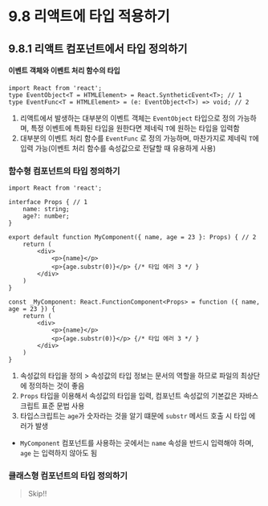 # 9.8 리액트에 타입 적용하기
## 9.8.1 리액트 컴포넌트에서 타입 정의하기

#### 이벤트 객체와 이벤트 처리 함수의 타입
```tsx
import React from 'react';
type EventObject<T = HTMLElement> = React.SyntheticEvent<T>; // 1
type EventFunc<T = HTMLElement> = (e: EventObject<T>) => void; // 2
```

1) 리액트에서 발생하는 대부분의 이벤트 객체는 `EventObject` 타입으로 정의 가능하며, 특정 이벤트에 특화된 타입을 원한다면 제네릭 `T`에 원하는 타입을 입력함
2) 대부분의 이벤트 처리 함수를 `EventFunc` 로 정의 가능하며, 마찬가지로 제네릭 `T`에 입력 가능(이벤트 처리 함수를 속성값으로 전달할 때 유용하게 사용)

### 함수형 컴포넌트의 타입 정의하기
```tsx
import React from 'react';

interface Props { // 1
    name: string;
    age?: number;
}

export default function MyComponent({ name, age = 23 }: Props) { // 2 
    return (
        <div>
            <p>{name}</p>
            <p>{age.substr(0)}</p> {/* 타입 에러 3 */ } 
        </div>
    )
}

const _MyComponent: React.FunctionComponent<Props> = function ({ name, age = 23 }) {
    return (
        <div>
            <p>{name}</p>
            <p>{age.substr(0)}</p> {/* 타입 에러 3 */ }
        </div>
    )
}
```

1) 속성값의 타입을 정의 > 속성값의 타입 정보는 문서의 역할을 하므로 파일의 최상단에 정의하는 것이 좋음
2) `Props` 타입을 이용해서 속성값의 타입을 입력, 컴포넌트 속성값의 기본값은 자바스크립트 표준 문법 사용
3) 타입스크립트는 `age`가 숫자라는 것을 알기 떄문에 `substr` 메서드 호출 시 타입 에러가 발생
- `MyComponent` 컴포넌트를 사용하는 곳에서는 `name` 속성을 반드시 입력해야 하며, `age` 는 입력하지 않아도 됨

### 클래스형 컴포넌트의 타입 정의하기
> Skip!!

